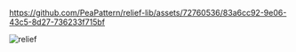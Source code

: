 

https://github.com/PeaPattern/relief-lib/assets/72760536/83a6cc92-9e06-43c5-8d27-736233f715bf

![relief](https://github.com/PeaPattern/relief-lib/assets/72760536/fdfc08f2-5956-4e89-9d65-07d798c58b27)

